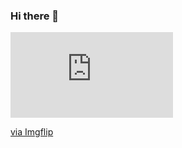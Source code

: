 ### Hi there 👋

<div style="width:260px;max-width:100%;"><div style="height:0;padding-bottom:52.69%;position:relative;"><iframe width="260" height="137" style="position:absolute;top:0;left:0;width:100%;height:100%;" frameBorder="0" src="https://imgflip.com/embed/791146"></iframe></div><p><a href="https://imgflip.com/gif/791146">via Imgflip</a></p></div>
